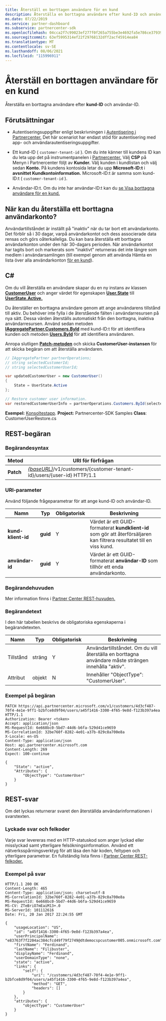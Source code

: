 ```yaml
---
title: Återställ en borttagen användare för en kund
description: Återställa en borttagna användare efter kund-ID och användar-ID.
ms.date: 07/22/2019
ms.service: partner-dashboard
ms.subservice: partnercenter-sdk
ms.openlocfilehash: 04cca2f7c99023ef277f0f265a755be3e4692fa5e786ce37939b6aebd32a3ba3
ms.sourcegitcommit: 63ef5995314ef22f29768132dff2acf45914ea84
ms.translationtype: MT
ms.contentlocale: sv-SE
ms.lasthandoff: 08/06/2021
ms.locfileid: "115996911"
---
```

# <a name="restore-a-deleted-user-for-a-customer"></a>Återställ en borttagen användare för en kund

Återställa en borttagna användare efter **kund-ID** och användar-ID.

## <a name="prerequisites"></a>Förutsättningar

- Autentiseringsuppgifter enligt beskrivningen i [Autentisering i Partnercenter.](partner-center-authentication.md) Det här scenariot har endast stöd för autentisering med app- och användarautentiseringsuppgifter.

- Ett kund-ID ( `customer-tenant-id` ). Om du inte känner till kundens ID kan du leta upp det på instrumentpanelen i [Partnercenter.](https://partner.microsoft.com/dashboard) Välj **CSP** på Menyn i Partnercenter följt av **Kunder.** Välj kunden i kundlistan och välj sedan **Konto.** På kundens kontosida letar du upp **Microsoft-ID:t** i **avsnittet Kundkontoinformation.** Microsoft-ID:t är samma som kund-ID:t ( `customer-tenant-id` ).

- Användar-ID:t. Om du inte har användar-ID:t kan du [se Visa borttagna användare för en kund.](view-a-deleted-user.md)

## <a name="when-can-you-restore-a-deleted-user-account"></a>När kan du återställa ett borttagna användarkonto?

Användartillståndet är inställt på "inaktiv" när du tar bort ett användarkonto. Det förblir så i 30 dagar, varpå användarkontot och dess associerade data rensas och görs oåterkalleliga. Du kan bara återställa ett borttagna användarkonton under den här 30-dagars perioden. När användarkontot har tagits bort och markerats som "inaktivt" returneras det inte längre som medlem i användarsamlingen (till exempel genom att använda Hämta en lista över alla användarkonton [för en kund](get-a-list-of-all-user-accounts-for-a-customer.md)).

## <a name="c"></a>C\#

Om du vill återställa en användare skapar du en ny instans av klassen [**CustomerUser**](/dotnet/api/microsoft.store.partnercenter.models.users.customeruser) och anger värdet för egenskapen [**User.State**](/dotnet/api/microsoft.store.partnercenter.models.users.user.state) till [**UserState.Active.**](/dotnet/api/microsoft.store.partnercenter.models.users.userstate)

Du återställer en borttagna användare genom att ange användarens tillstånd till aktiv. Du behöver inte fylla i de återstående fälten i användarresursen på nya sätt. Dessa värden återställs automatiskt från den borttagna, inaktiva användarresursen. Använd sedan metoden [**IAggregatePartner.Customers.ById**](/dotnet/api/microsoft.store.partnercenter.customers.icustomercollection.byid) med kund-ID:t för att identifiera kunden och metoden [**Users.ById**](/dotnet/api/microsoft.store.partnercenter.customerusers.icustomerusercollection.byid) för att identifiera användaren.

Anropa slutligen [**Patch-metoden**](/dotnet/api/microsoft.store.partnercenter.customerusers.icustomeruser.patch) och skicka **CustomerUser-instansen** för att skicka begäran om att återställa användaren.

``` csharp
// IAggregatePartner partnerOperations;
// string selectedCustomerId;
// string selectedCustomerUserId;

var updatedCustomerUser = new CustomerUser()
{
    State = UserState.Active
};

// Restore customer user information.
var restoredCustomerUserInfo = partnerOperations.Customers.ById(selectedCustomerId).Users.ById(selectedCustomerUserId).Patch(updatedCustomerUser);
```

**Exempel:** [Konsoltestapp](console-test-app.md). **Project:** Partnercenter-SDK Samples **Class**: CustomerUserRestore.cs

## <a name="rest-request"></a>REST-begäran

### <a name="request-syntax"></a>Begärandesyntax

| Metod    | URI för förfrågan                                                                                            |
|-----------|--------------------------------------------------------------------------------------------------------|
| **Patch** | [*{baseURL}*](partner-center-rest-urls.md)/v1/customers/{customer-tenant-id}/users/{user-id} HTTP/1.1 |

### <a name="uri-parameter"></a>URI-parameter

Använd följande frågeparametrar för att ange kund-ID och användar-ID.

| Namn                   | Typ     | Obligatorisk | Beskrivning                                                                                                              |
|------------------------|----------|----------|--------------------------------------------------------------------------------------------------------------------------|
| **kund-klient-id** | **guid** | Y        | Värdet är ett GUID-formaterat **kundklient-id** som gör att återförsäljaren kan filtrera resultatet till en viss kund. |
| **användar-id**            | **guid** | Y        | Värdet är ett GUID-formaterat **användar-ID** som tillhör ett enda användarkonto.                                         |

### <a name="request-headers"></a>Begärandehuvuden

Mer information finns i [Partner Center REST-huvuden.](headers.md)

### <a name="request-body"></a>Begärandetext

I den här tabellen beskrivs de obligatoriska egenskaperna i begärandetexten.

| Namn       | Typ   | Obligatorisk | Beskrivning                                                            |
|------------|--------|----------|------------------------------------------------------------------------|
| Tillstånd      | sträng | Y        | Användartillståndet. Om du vill återställa en borttagna användare måste strängen innehålla "aktiv". |
| Attribut | objekt | N        | Innehåller "ObjectType": "CustomerUser".                                 |

### <a name="request-example"></a>Exempel på begäran

```http
PATCH https://api.partnercenter.microsoft.com/v1/customers/4d3cf487-70f4-4e1e-9ff1-b2bfce8d9f04/users/a45f1416-3300-4f65-9e8d-f123b397a4ea HTTP/1.1
Authorization: Bearer <token>
Accept: application/json
MS-RequestId: 6e668bc0-5bd7-44d6-b6fa-529d41ce9659
MS-CorrelationId: 32be760f-8282-4e01-a37b-829c8a700e8a
X-Locale: en-US
Content-Type: application/json
Host: api.partnercenter.microsoft.com
Content-Length: 269
Expect: 100-continue

{
    "State": "active",
    "Attributes": {
        "ObjectType": "CustomerUser"
    }
}
```

## <a name="rest-response"></a>REST-svar

Om det lyckas returnerar svaret den återställda användarinformationen i svarstexten.

### <a name="response-success-and-error-codes"></a>Lyckade svar och felkoder

Varje svar levereras med en HTTP-statuskod som anger lyckad eller misslyckad samt ytterligare felsökningsinformation. Använd ett nätverksspårningsverktyg för att läsa den här koden, feltypen och ytterligare parametrar. En fullständig lista finns i [Partner Center REST-felkoder.](error-codes.md)

### <a name="response-example"></a>Exempel på svar

```http
HTTP/1.1 200 OK
Content-Length: 465
Content-Type: application/json; charset=utf-8
MS-CorrelationId: 32be760f-8282-4e01-a37b-829c8a700e8a
MS-RequestId: 6e668bc0-5bd7-44d6-b6fa-529d41ce9659
MS-CV: ZTeBriO7mEaiM13+.0
MS-ServerId: 101112616
Date: Fri, 20 Jan 2017 22:24:55 GMT

{
    "usageLocation": "US",
    "id": "a45f1416-3300-4f65-9e8d-f123b397a4ea",
    "userPrincipalName": "e83763f7f2204ac384cfcd49f79f2749@dtdemocspcustomer005.onmicrosoft.com",
    "firstName": "Ferdinand",
    "lastName": "Filibuster",
    "displayName": "Ferdinand",
    "userDomainType": "none",
    "state": "active",
    "links": {
        "self": {
            "uri": "/customers/4d3cf487-70f4-4e1e-9ff1-b2bfce8d9f04/users/a45f1416-3300-4f65-9e8d-f123b397a4ea",
            "method": "GET",
            "headers": []
        }
    },
    "attributes": {
        "objectType": "CustomerUser"
    }
}
```
